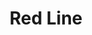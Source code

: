 ---
title: Red Line
title_zh: 紅綫
mm_sign: [R]
branch_line: false
stations:
  - station_code: [R1]
    name: Fhoenix Hill
    name_zh: 飛利斯山
    first_station: true
  - station_code: [R2]
    name: Paradise Falls
    name_zh: 仙境瀑布
    transfer: 
      - mm_sign: [B]
  - station_code: [R3]
    name: Under the Falls
    name_zh: 瀑布下
    transfer: 
      - mm_sign: [W,P]
  - station_code: [R4]
    name: Downtown Core
    name_zh: 市中心
    transfer: 
      - mm_sign: [G,W]
  - station_code: [R5]
    name: Cavehaven
    name_zh: 洞希雲
    transfer: 
      - mm_sign: [G,P]
  - station_code: [R6]
    name: Highlands
    name_zh: 高原
    last_station: true
custom_style: table{margin:0 auto}.station-code-bg-first{background-image:url(/img/bg/redline.png);background-repeat:no-repeat;background-size:7px 50%;background-position:61px bottom}.station-code-bg{background-image:url(/img/bg/redline.png);background-repeat:no-repeat;background-size:7px 101%;background-position:61px}.station-code-bg-last{background-image:url(/img/bg/redline.png);background-repeat:no-repeat;background-size:7px 50%;background-position:61px top}
weight: 1
---